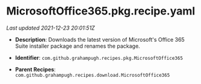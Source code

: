 # MicrosoftOffice365.pkg.recipe.yaml

_Last updated 2021-12-23 20:01:51Z_

- **Description**: Downloads the latest version of Microsoft's Office 365 Suite installer package and renames the package.

- **Identifier**: `com.github.grahampugh.recipes.pkg.MicrosoftOffice365`

- **Parent Recipes**: `com.github.grahampugh.recipes.download.MicrosoftOffice365`
